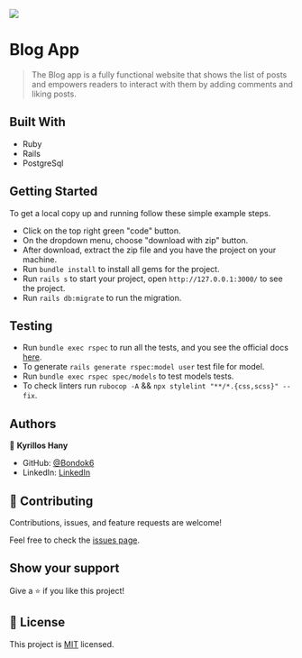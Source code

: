![](https://img.shields.io/badge/Microverse-blueviolet)

# Blog App

> The Blog app is a fully functional website that shows the list of posts and empowers readers to interact with them by adding comments and liking posts.

## Built With
- Ruby
- Rails
- PostgreSql


## Getting Started
To get a local copy up and running follow these simple example steps.

- Click on the top right green "code" button.
- On the dropdown menu, choose "download with zip" button.
- After download, extract the zip file and you have the project on your machine.
- Run `bundle install` to install all gems for the project.
- Run `rails s` to start your project, open `http://127.0.0.1:3000/` to see the project.
- Run `rails db:migrate` to run the migration.


## Testing

- Run `bundle exec rspec` to run all the tests, and you see the official docs [here](https://github.com/rspec/rspec-rails).
- To generate `rails generate rspec:model user` test file for model.
- Run `bundle exec rspec spec/models` to test models tests.
- To check linters run `rubocop -A` && `npx stylelint "**/*.{css,scss}" --fix`.

## Authors

👤 **Kyrillos Hany**

- GitHub: [@Bondok6](https://github.com/Bondok6)
- LinkedIn: [LinkedIn](https://www.linkedin.com/in/kyrillos-hany/)


## 🤝 Contributing

Contributions, issues, and feature requests are welcome!

Feel free to check the [issues page](../../issues/).

## Show your support

Give a ⭐️ if you like this project!

## 📝 License

This project is [MIT](./MIT.md) licensed.
